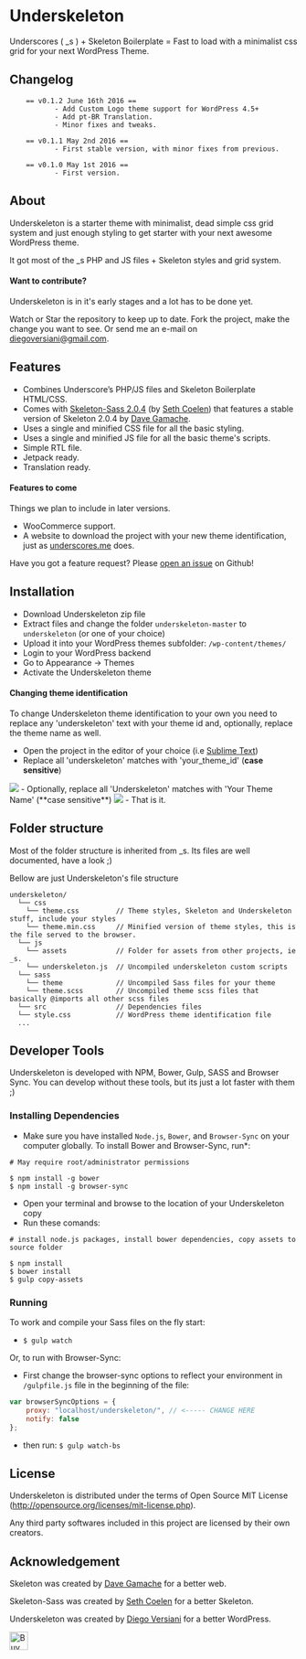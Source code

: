 # Underskeleton

Underscores ( _s ) + Skeleton Boilerplate = Fast to load with a minimalist css grid for your next WordPress Theme.

## Changelog

        == v0.1.2 June 16th 2016 ==
               - Add Custom Logo theme support for WordPress 4.5+
               - Add pt-BR Translation.
               - Minor fixes and tweaks.

        == v0.1.1 May 2nd 2016 ==
               - First stable version, with minor fixes from previous.

        == v0.1.0 May 1st 2016 ==
               - First version.

## About

Underskeleton is a starter theme with minimalist, dead simple css grid system and just enough styling to get starter with your next awesome WordPress theme.

It got most of the _s PHP and JS files + Skeleton styles and grid system.

#### Want to contribute?

Underskeleton is in it's early stages and a lot has to be done yet.

Watch or Star the repository to keep up to date. Fork the project, make the change you want to see. Or send me an e-mail on [diegoversiani@gmail.com](mailto:diegoversiani@gmail.com).

## Features

- Combines Underscore’s PHP/JS files and Skeleton Boilerplate HTML/CSS.
- Comes with [Skeleton-Sass 2.0.4](https://github.com/WhatsNewSaes/Skeleton-Sass) (by [Seth Coelen](http://sethcoelen.com/)) that features a stable version of Skeleton 2.0.4 by [Dave Gamache](http://www.davegamache.com).
- Uses a single and minified CSS file for all the basic styling.
- Uses a single and minified JS file for all the basic theme's scripts.
- Simple RTL file.
- Jetpack ready.
- Translation ready.

#### Features to come

Things we plan to include in later versions.

- WooCommerce support.
- A website to download the project with your new theme identification, just as [underscores.me](http://underscores.me) does.

Have you got a feature request? Please [open an issue](https://github.com/diegoversiani/underskeleton/issues) on Github!

## Installation

- Download Underskeleton zip file
- Extract files and change the folder `underskeleton-master` to `underskeleton` (or one of your choice)
- Upload it into your WordPress themes subfolder: `/wp-content/themes/`
- Login to your WordPress backend
- Go to Appearance → Themes
- Activate the Underskeleton theme

#### Changing theme identification

To change Underskeleton theme identification to your own you need to replace any 'underskeleton' text with your theme id and, optionally, replace the theme name as well.

- Open the project in the editor of your choice (i.e [Sublime Text](https://www.sublimetext.com/))
- Replace all 'underskeleton' matches with 'your_theme_id' (**case sensitive**)
<img src='http://getunderskeleton.com/images/replace_all_id.png'>
- Optionally, replace all 'Underskeleton' matches with 'Your Theme Name' (**case sensitive**)
<img src='http://getunderskeleton.com/images/replace_all_id.png'>
- That is it.

## Folder structure

Most of the folder structure is inherited from _s. Its files are well documented, have a look ;)

Bellow are just Underskeleton's file structure

```
underskeleton/
  └── css                            
    └── theme.css         // Theme styles, Skeleton and Underskeleton stuff, include your styles 
    └── theme.min.css     // Minified version of theme styles, this is the file served to the browser. 
  └── js
    └── assets            // Folder for assets from other projects, ie _s.
    └── underskeleton.js  // Uncompiled underskeleton custom scripts
  └── sass
    └── theme             // Uncompiled Sass files for your theme
    └── theme.scss        // Uncompiled theme scss files that basically @imports all other scss files
  └── src                 // Dependencies files
  └── style.css           // WordPress theme identification file
  ...
```

## Developer Tools

Underskeleton is developed with NPM, Bower, Gulp, SASS and Browser Sync. You can develop without these tools, but its just a lot faster with them ;)

### Installing Dependencies
- Make sure you have installed `Node.js`, `Bower`, and `Browser-Sync` on your computer globally. To install Bower and Browser-Sync, run*:
```
# May require root/administrator permissions

$ npm install -g bower
$ npm install -g browser-sync
```
- Open your terminal and browse to the location of your Underskeleton copy
- Run these comands:
```
# install node.js packages, install bower dependencies, copy assets to source folder

$ npm install
$ bower install
$ gulp copy-assets
```

### Running
To work and compile your Sass files on the fly start:

- `$ gulp watch`

Or, to run with Browser-Sync:

- First change the browser-sync options to reflect your environment in `/gulpfile.js` file in the beginning of the file:
```javascript
var browserSyncOptions = {
    proxy: "localhost/underskeleton/", // <----- CHANGE HERE
    notify: false
};
```
- then run: `$ gulp watch-bs`

## License

Underskeleton is distributed under the terms of Open Source MIT License (http://opensource.org/licenses/mit-license.php).

Any third party softwares included in this project are licensed by their own creators.

## Acknowledgement

Skeleton was created by [Dave Gamache](https://twitter.com/dhg) for a better web.

Skeleton-Sass was created by [Seth Coelen](http://sethcoelen.com) for a better Skeleton.

Underskeleton was created by [Diego Versiani](http://diegoversiani.me) for a better WordPress.

<a href='https://ko-fi.com/A0212ZQ' target='_blank'><img height='32' style='border:0px;height:32px;' src='https://az743702.vo.msecnd.net/cdn/kofi3.png?v=a' border='0' alt='Buy Me a Coffee at ko-fi.com' /></a>